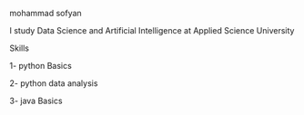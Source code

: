 mohammad sofyan 


I study Data Science and Artificial Intelligence at Applied Science University

Skills 

1- python Basics

2- python data analysis 

3- java Basics



<!---
Mohammadsofy/Mohammadsofy is a ✨ special ✨ repository because its `README.md` (this file) appears on your GitHub profile.
You can click the Preview link to take a look at your changes.
--->
